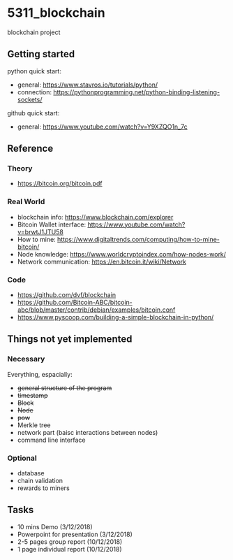 # 5311_blockchain
blockchain project

## Getting started
python quick start:
- general: https://www.stavros.io/tutorials/python/
- connection: https://pythonprogramming.net/python-binding-listening-sockets/

github quick start:
- general: https://www.youtube.com/watch?v=Y9XZQO1n_7c


## Reference
### Theory
- https://bitcoin.org/bitcoin.pdf

### Real World
- blockchain info: https://www.blockchain.com/explorer
- Bitcoin Wallet interface: https://www.youtube.com/watch?v=brwtJ1JTU58
- How to mine: https://www.digitaltrends.com/computing/how-to-mine-bitcoin/
- Node knowledge: https://www.worldcryptoindex.com/how-nodes-work/
- Network communication: https://en.bitcoin.it/wiki/Network

### Code
- https://github.com/dvf/blockchain 
- https://github.com/Bitcoin-ABC/bitcoin-abc/blob/master/contrib/debian/examples/bitcoin.conf
- https://www.pyscoop.com/building-a-simple-blockchain-in-python/

## Things not yet implemented
### Necessary
Everything, espacially:
- ~~general structure of the program~~
- ~~timestamp~~
- ~~Block~~
- ~~Node~~
- ~~pow~~
- Merkle tree
- network part (baisc interactions between nodes)
- command line interface

### Optional
- database
- chain validation
- rewards to miners

## Tasks
- 10 mins Demo (3/12/2018)
- Powerpoint for presentation (3/12/2018)
- 2-5 pages group report (10/12/2018)
- 1 page individual report (10/12/2018) 
